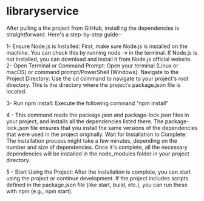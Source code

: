 # libraryservice

After pulling a the  project from GitHub, installing the dependencies is straightforward. Here's a step-by-step guide:-

1- Ensure Node.js is Installed: First, make sure Node.js is installed on the machine. You can check this by running node -v in the terminal. If Node.js is not installed, you can download and install it from Node.js official website. 
2- Open Terminal or Command Prompt: Open your terminal (Linux or macOS) or command prompt/PowerShell (Windows). Navigate to the Project Directory: Use the cd command to navigate to your project's root directory. This is the directory where the project’s package.json file is located.

3- Run npm install: Execute the following command
“npm install”

4 - This command reads the package.json and package-lock.json files in your project, and installs all the dependencies listed there. The package-lock.json file ensures that you install the same versions of the dependencies that were used in the project originally. Wait for Installation to Complete: The installation process might take a few minutes, depending on the number and size of dependencies. Once it's complete, all the necessary dependencies will be installed in the node_modules folder in your project directory. 


5 - Start Using the Project: After the installation is complete, you can start using the project or continue development. If the project includes scripts defined in the package.json file (like start, build, etc.), you can run these with npm (e.g., npm start). 
